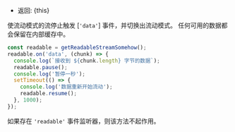 <!-- YAML
added: v0.9.4
-->

* 返回: {this}

使流动模式的流停止触发 [`'data'`] 事件，并切换出流动模式。
任何可用的数据都会保留在内部缓存中。

```js
const readable = getReadableStreamSomehow();
readable.on('data', (chunk) => {
  console.log(`接收到 ${chunk.length} 字节的数据`);
  readable.pause();
  console.log('暂停一秒');
  setTimeout(() => {
    console.log('数据重新开始流动');
    readable.resume();
  }, 1000);
});
```

如果存在 `'readable'` 事件监听器，则该方法不起作用。

